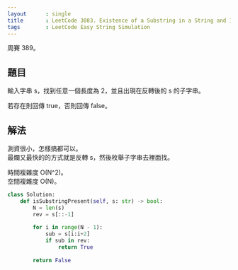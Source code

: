 ```yaml
---
layout      : single
title       : LeetCode 3083. Existence of a Substring in a String and Its Reverse
tags        : LeetCode Easy String Simulation
---
```

周賽 389。

## 題目

輸入字串 s，找到任意一個長度為 2，並且出現在反轉後的 s 的子字串。  

若存在則回傳 true，否則回傳 false。  

## 解法

測資很小，怎樣搞都可以。  
最爛又最快的的方式就是反轉 s，然後枚舉子字串去裡面找。  

時間複雜度 O(N^2)。  
空間複雜度 O(N)。  

```python
class Solution:
    def isSubstringPresent(self, s: str) -> bool:
        N = len(s)
        rev = s[::-1]
        
        for i in range(N - 1):
            sub = s[i:i+2]
            if sub in rev:
                return True
            
        return False
```
